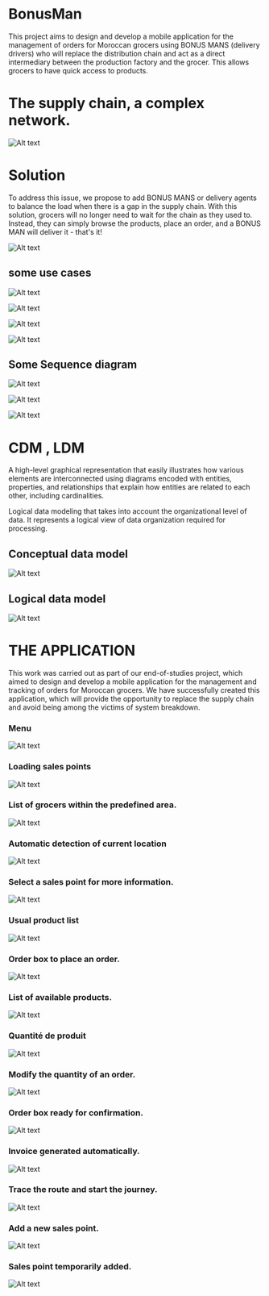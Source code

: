 # BonusMan

This project aims to design and develop a mobile application for the management of orders for Moroccan grocers using BONUS MANS (delivery drivers) who will replace the distribution chain and act as a direct intermediary between the production factory and the grocer. This allows grocers to have quick access to products.

# The supply chain, a complex network.

![Alt text](readmeFiles/image.png)

# Solution

To address this issue, we propose to add BONUS MANS or delivery agents to balance the load when there is a gap in the supply chain. With this solution, grocers will no longer need to wait for the chain as they used to. Instead, they can simply browse the products, place an order, and a BONUS MAN will deliver it - that's it!

![Alt text](readmeFiles/image-1.png)

## some use cases

![Alt text](readmeFiles/image-2.png)

![Alt text](readmeFiles/image-3.png)

![Alt text](readmeFiles/image-4.png)

![Alt text](readmeFiles/image-5.png)

## Some Sequence diagram

![Alt text](readmeFiles/image-6.png)

![Alt text](readmeFiles/image-7.png)

![Alt text](readmeFiles/image-8.png)

# CDM , LDM

A high-level graphical representation that easily illustrates how various elements are interconnected using diagrams encoded with entities, properties, and relationships that explain how entities are related to each other, including cardinalities.

Logical data modeling that takes into account the organizational level of data. It represents a logical view of data organization required for processing.

## Conceptual data model

![Alt text](readmeFiles/image-9.png)

## Logical data model

![Alt text](readmeFiles/image-10.png)

# THE APPLICATION

This work was carried out as part of our end-of-studies project, which aimed to design and develop a mobile application for the management and tracking of orders for Moroccan grocers. We have successfully created this application, which will provide the opportunity to replace the supply chain and avoid being among the victims of system breakdown.

### Menu 

![Alt text](workFiles/image.png) 

### Loading sales points 

![Alt text](workFiles/image-1.png) 

### List of grocers within the predefined area. 

![Alt text](workFiles/image-2.png)

### Automatic detection of current location 

![Alt text](workFiles/image-3.png) 

### Select a sales point for more information.

![Alt text](workFiles/image-4.png) 

### Usual product list 

![Alt text](workFiles/image-5.png)

### Order box to place an order. 

![Alt text](workFiles/image-6.png) 

### List of available products. 

![Alt text](workFiles/image-7.png) 

### Quantité de produit 

![Alt text](workFiles/image-8.png)

### Modify the quantity of an order. 

![Alt text](workFiles/image-9.png) 

### Order box ready for confirmation. 

![Alt text](workFiles/image-10.png)

### Invoice generated automatically. 

![Alt text](workFiles/image-11.png)

### Trace the route and start the journey. 

![Alt text](workFiles/image-12.png)

### Add a new sales point. 

![Alt text](workFiles/image-13.png)

### Sales point temporarily added. 

![Alt text](workFiles/image-14.png)